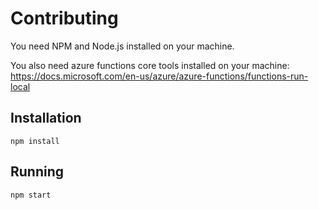# Contributing

You need NPM and Node.js installed on your machine.

You also need azure functions core tools installed on your machine: https://docs.microsoft.com/en-us/azure/azure-functions/functions-run-local

## Installation

```
npm install
```

## Running

```
npm start
```
